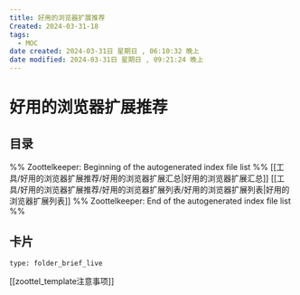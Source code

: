 ```yaml
---
title: 好用的浏览器扩展推荐
Created: 2024-03-31-18
tags:
  - MOC
date created: 2024-03-31日 星期日 , 06:10:32 晚上
date modified: 2024-03-31日 星期日 , 09:21:24 晚上
---
```

# 好用的浏览器扩展推荐

## 目录



%% Zoottelkeeper: Beginning of the autogenerated index file list  %%
 [[工具/好用的浏览器扩展推荐/好用的浏览器扩展汇总|好用的浏览器扩展汇总]]
 [[工具/好用的浏览器扩展推荐/好用的浏览器扩展列表/好用的浏览器扩展列表|好用的浏览器扩展列表]]
%% Zoottelkeeper: End of the autogenerated index file list  %%









## 卡片

```ccard
type: folder_brief_live
```




















[[zoottel_template注意事项]]